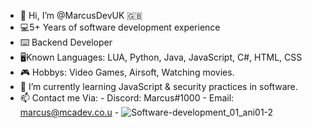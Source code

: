 - 👋 Hi, I’m @MarcusDevUK 🇬🇧
- 💻5+ Years of software development experience
- ⌨️ Backend Developer
- 🖥️Known Languages: LUA, Python, Java, JavaScript, C#, HTML, CSS
- 🎮 Hobbys: Video Games, Airsoft, Watching movies.
- 🌱 I’m currently learning JavaScript & security practices in software.
- 📫 Contact me Via:
      - Discord: Marcus#1000
      - Email: marcus@mcadev.co.u
      - 
![Software-development_01_ani01-2](https://user-images.githubusercontent.com/31141302/162287054-434621e8-bf44-4f98-9f8b-ccb7b84333ac.gif)



<!---
MarcusDevUK/MarcusDevUK is a ✨ special ✨ repository because its `README.md` (this file) appears on your GitHub profile.
You can click the Preview link to take a look at your changes.
--->
